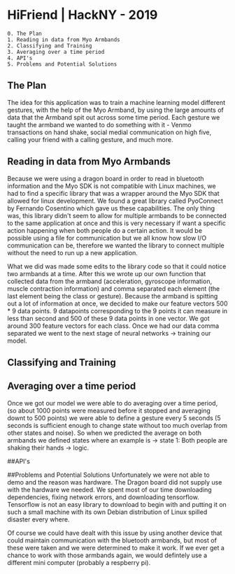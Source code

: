 # HiFriend | HackNY - 2019
    0. The Plan
    1. Reading in data from Myo Armbands
    2. Classifying and Training
    3. Averaging over a time period
    4. API's
    5. Problems and Potential Solutions


## The Plan
The idea for this application was to train a machine learning model different gestures, with the help of the Myo Armband, by using the large amounts of data that the Armband spit out across some time period. Each gesture we taught the armband we wanted to do something with it - Venmo transactions on hand shake, social medial communication on high five, calling your friend with a calling gesture, and much more.


## Reading in data from Myo Armbands
Because we were using a dragon board in order to read in bluetooth information and the Myo SDK is not compatible with Linux machines, we had to find a specific library that was a wrapper around the Myo SDK that allowed for linux development. We found a great library called PyoConnect by Fernando Cosentino which gave us these capabilities. The only thing was, this library didn't seem to allow for multiple armbands to be connected to the same application at once and this is very necessary
if want a specific action happening when both people do a certain action. It would be possible using a file for communication but we all know how slow I/O communication can be, therefore we wanted the library to connect multiple without the need to run up a new application.

What we did was made some edits to the library code so that it could notice two armbands at a time. After this we wrote up our own function that collected data from the armband (acceleration, gyroscope information, muscle contraction information) and comma separated each element (the last element being the class or gesture). Because the armband is spitting out a lot of information at once, we decided to make our feature vectors 500 * 9 data points. 9 datapoints corresponding to the 9
points it can measure in less than second and 500 of these 9 data points in one vector. We got around 300 feature vectors for each class. Once we had our data comma separated we went to the next stage of neural networks -> training our model.
## Classifying and Training

## Averaging over a time period
Once we got our model we were able to do averaging over a time period, (so about 1000 points were measured before it stopped and averaging downt to 500 points) we were able to define a gesture every 5 seconds (5 seconds is sufficient enough to change state without too much overlap from other states and noise). So when we predicted the average on both armbands we defined states where an example is -> state 1: Both people are shaking their hands -> logic.

##API's

##Problems and Potential Solutions
Unfortunately we were not able to demo and the reason was hardware. The Dragon board did not supply use with the hardware we needed. We spent most of our time downloading dependencies, fixing network errors, and downloading tensorflow. Tensorflow is not an easy library to download to begin with and putting it on such a small machine with its own Debian distribution of Linux spilled disaster every where.

Of course we could have dealt with this issue by using another device that could maintain communication with the bluetooth armbands, but most of these were taken and we were determined to make it work. If we ever get a chance to work with those armbands again, we would defintely use a different mini computer (probably a respberry pi).


